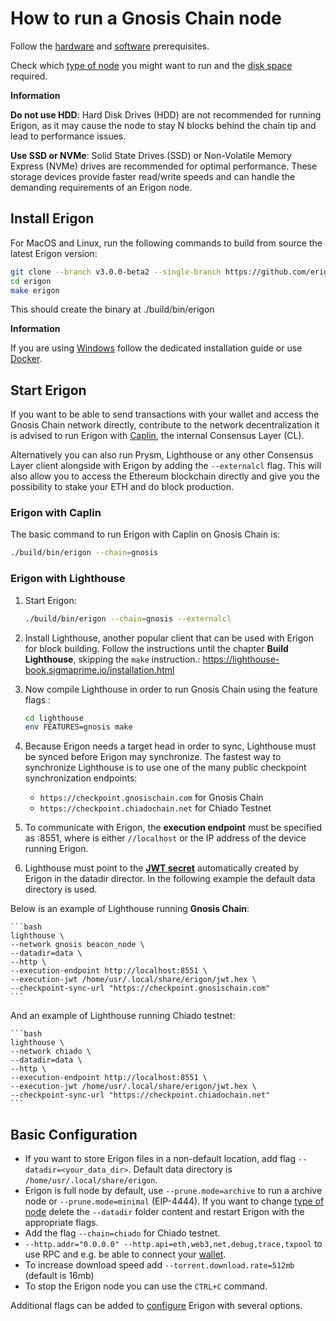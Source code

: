 # How to run a Gnosis Chain node

Follow the [hardware](/getting-started/hw-requirements.md) and [software](/getting-started/sw-requirements.md) prerequisites.

Check which [type of node](/basic/node.md) you might want to run and the [disk space](/basic/disk-space.md) required.

<div class="warning">

**Information**

**Do not use HDD**: Hard Disk Drives (HDD) are not recommended for running Erigon, as it may cause the node to stay N blocks behind the chain tip and lead to performance issues.

**Use SSD or NVMe**: Solid State Drives (SSD) or Non-Volatile Memory Express (NVMe) drives are recommended for optimal performance. These storage devices provide faster read/write speeds and can handle the demanding requirements of an Erigon node.
</div>

## Install Erigon​

For MacOS and Linux, run the following commands to build from source the latest Erigon version:

```bash
git clone --branch v3.0.0-beta2 --single-branch https://github.com/erigontech/erigon.git
cd erigon
make erigon
```

This should create the binary at ./build/bin/erigon

<div class="warning">

**Information**

If you are using [Windows](/installation/windows.md) follow the dedicated installation guide or use [Docker](/installation/docker.md).

</div>


## Start Erigon​

If you want to be able to send transactions with your wallet and access the Gnosis Chain network directly, contribute to the network decentralization it is advised to run Erigon with [Caplin](/advanced/caplin.md), the internal Consensus Layer (CL).

Alternatively you can also run Prysm, Lighthouse or any other Consensus Layer client alongside with Erigon by adding the `--externalcl` flag. This will also allow you to access the Ethereum blockchain directly and give you the possibility to stake your ETH and do block production.

### Erigon with Caplin

The basic command to run Erigon with Caplin on Gnosis Chain is:

```bash
./build/bin/erigon --chain=gnosis
```

### Erigon with Lighthouse

1. Start Erigon:

    ```bash
    ./build/bin/erigon --chain=gnosis --externalcl 
    ```

2. Install Lighthouse, another popular client that can be used with Erigon for block building. Follow the instructions until the chapter **Build Lighthouse**, skipping the `make` instruction.: <https://lighthouse-book.sigmaprime.io/installation.html>

3. Now compile Lighthouse in order to run Gnosis Chain using the feature flags :

    ```bash
    cd lighthouse
    env FEATURES=gnosis make
    ```

4. Because Erigon needs a target head in order to sync, Lighthouse must be synced before Erigon may synchronize. The fastest way to synchronize Lighthouse is to use one of the many public checkpoint synchronization endpoints:
    - `https://checkpoint.gnosischain.com` for Gnosis Chain
    - `https://checkpoint.chiadochain.net` for Chiado Testnet


5. To communicate with Erigon, the **execution endpoint** must be specified as <erigon address>:8551, where <erigon address> is either `//localhost` or the IP address of the device running Erigon.

6. Lighthouse must point to the **[JWT secret](/advanced/jwt.md)** automatically created by Erigon in the datadir director. In the following example the default data directory is used.

Below is an example of Lighthouse running **Gnosis Chain**:

    ```bash
    lighthouse \
    --network gnosis beacon_node \
    --datadir=data \
    --http \
    --execution-endpoint http://localhost:8551 \
    --execution-jwt /home/usr/.local/share/erigon/jwt.hex \
    --checkpoint-sync-url "https://checkpoint.gnosischain.com"
    ```

And an example of Lighthouse running Chiado testnet:

    ```bash
    lighthouse \
    --network chiado \
    --datadir=data \
    --http \
    --execution-endpoint http://localhost:8551 \
    --execution-jwt /home/usr/.local/share/erigon/jwt.hex \
    --checkpoint-sync-url "https://checkpoint.chiadochain.net"
    ```

## Basic Configuration​

- If you want to store Erigon files in a non-default location, add flag `--datadir=<your_data_dir>`. Default data directory is `/home/usr/.local/share/erigon`.
- Erigon is full node by default, use `--prune.mode=archive` to run a archive node or `--prune.mode=minimal` (EIP-4444). If you want to change [type of node](/basic/node.md) delete the `--datadir` folder content and restart Erigon with the appropriate flags.
- Add the flag `--chain=chiado` for Chiado testnet.
- `--http.addr="0.0.0.0" --http.api=eth,web3,net,debug,trace,txpool` to use RPC and e.g. be able to connect your [wallet](/basic/wallet.md).
- To increase download speed add `--torrent.download.rate=512mb` (default is 16mb)
- To stop the Erigon node you can use the `CTRL+C` command.

Additional flags can be added to [configure](/advanced/configuring.md) Erigon with several options.